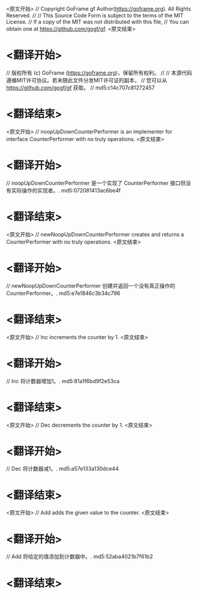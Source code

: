 
<原文开始>
// Copyright GoFrame gf Author(https://goframe.org). All Rights Reserved.
//
// This Source Code Form is subject to the terms of the MIT License.
// If a copy of the MIT was not distributed with this file,
// You can obtain one at https://github.com/gogf/gf.
<原文结束>

# <翻译开始>
// 版权所有 (c) GoFrame (https://goframe.org)，保留所有权利。
//
// 本源代码遵循MIT许可协议。若未随此文件分发MIT许可证的副本，
// 您可以从 https://github.com/gogf/gf 获取。
// md5:c14c707c81272457
# <翻译结束>


<原文开始>
// noopUpDownCounterPerformer is an implementer for interface CounterPerformer with no truly operations.
<原文结束>

# <翻译开始>
// noopUpDownCounterPerformer 是一个实现了 CounterPerformer 接口但没有实际操作的实现者。. md5:072081413ac6be4f
# <翻译结束>


<原文开始>
// newNoopUpDownCounterPerformer creates and returns a CounterPerformer with no truly operations.
<原文结束>

# <翻译开始>
// newNoopUpDownCounterPerformer 创建并返回一个没有真正操作的CounterPerformer。. md5:e7e1846c3b34c796
# <翻译结束>


<原文开始>
// Inc increments the counter by 1.
<原文结束>

# <翻译开始>
// Inc 将计数器增加1。. md5:81a1f6bd9f2e53ca
# <翻译结束>


<原文开始>
// Dec decrements the counter by 1.
<原文结束>

# <翻译开始>
// Dec 将计数器减1。. md5:a57e133a130dce44
# <翻译结束>


<原文开始>
// Add adds the given value to the counter.
<原文结束>

# <翻译开始>
// Add 将给定的值添加到计数器中。. md5:52aba4021b7f61b2
# <翻译结束>

